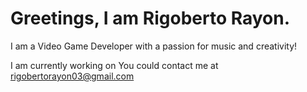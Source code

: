 # Greetings, I am Rigoberto Rayon.
         
I am a Video Game Developer with a passion for music and creativity!

I am currently working on 
You could contact me at rigobertorayon03@gmail.com



 
 
